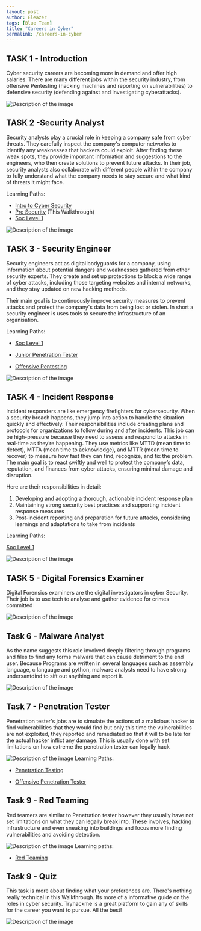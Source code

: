 ```yaml
---
layout: post
author: Eleazer
tags: [Blue Team]
title: "Careers in Cyber"
permalink: /careers-in-cyber
---
```




## TASK 1 - Introduction
Cyber security careers are becoming more in demand and offer high salaries. There are many different jobs within the security industry, from offensive Pentesting (hacking machines and reporting on vulnerabilities) to defensive security (defending against and investigating cyberattacks).




![Description of the image](noanswerneeded.png)

## TASK 2 -Security Analyst

Security analysts play a crucial role in keeping a company safe from cyber threats. They carefully inspect the company's computer networks to identify any weaknesses that hackers could exploit. After finding these weak spots, they provide important information and suggestions to the engineers, who then create solutions to prevent future attacks. In their job, security analysts also collaborate with different people within the company to fully understand what the company needs to stay secure and what kind of threats it might face.



Learning Paths:
-  [Intro to Cyber Security](https://tryhackme.com/path/outline/introtocyber)
-  [Pre Security](https://tryhackme.com/path/outline/introtocyber) (This Walkthrough)
-  [Soc Level 1 ](https://tryhackme.com/path/outline/soclevel1)


![Description of the image](noanswerneeded.png)


## TASK 3 -  Security Engineer
Security engineers act as digital bodyguards for a company, using information about potential dangers and weaknesses gathered from other security experts. They create and set up protections to block a wide range of cyber attacks, including those targeting websites and internal networks, and they stay updated on new hacking methods.

 Their main goal is to continuously improve security measures to prevent attacks and protect the company's data from being lost or stolen.  In short a security engineer is   uses tools to secure the infrastructure of an organisation.


Learning Paths:

- [Soc Level 1 ](https://tryhackme.com/path/outline/soclevel1)

- [Junior Penetration Tester](https://tryhackme.com/path/outline/soclevel1)

- [Offensive Pentesting](https://tryhackme.com/path/outline/pentesting)


![Description of the image](noanswerneeded.png)


## TASK 4 -  Incident Response
Incident responders are like emergency firefighters for cybersecurity. When a security breach happens, they jump into action to handle the situation quickly and effectively. Their responsibilities include creating plans and protocols for organizations to follow during and after incidents. This job can be high-pressure because they need to assess and respond to attacks in real-time as they’re happening. They use metrics like MTTD (mean time to detect), MTTA (mean time to acknowledge), and MTTR (mean time to recover) to measure how fast they can find, recognize, and fix the problem. The main goal is to react swiftly and well to protect the company’s data, reputation, and finances from cyber attacks, ensuring minimal damage and disruption.

Here are their responsibilities in detail:

1. Developing and adopting a thorough, actionable incident response plan
2.  Maintaining strong security best practices and supporting incident response measures
3. Post-incident reporting and preparation for future attacks, considering learnings and adaptations to take from incidents

Learning Paths:

 [Soc Level 1 ](https://tryhackme.com/path/outline/soclevel1)


 ![Description of the image](noanswerneeded.png)




## TASK 5  -  Digital Forensics Examiner
Digital Forensics examiners are the digital investigators in cyber Security. Their job is to use tech to  analyse and gather evidence for crimes committed


![Description of the image](noanswerneeded.png)


## Task 6 - Malware Analyst
As the name suggests this role involved deeply filtering through  programs and files to find any forms malware that can cause detriment to the end user. Because Programs are written in several languages such as assembly language, c language and python,  malware analysts need to have strong undersantdind to sift out anything and report it.


![Description of the image](noanswerneeded.png)


## Task 7  - Penetration Tester
Penetration tester's jobs are to simulate the actions of a malicious hacker to find vulnerabilities that they would find but only this time the vulnerabilities are not exploited, they reported and remediated so that it will to be late for the actual hacker inflict any damage. This is usually done with set limitations on how extreme the penetration tester can legally hack


![Description of the image](noanswerneeded.png)
 Learning Paths:

 - [Penetration Testing](https://tryhackme.com/path/outline/jrpenetrationtester)

- [Offensive Penetration Tester](https://tryhackme.com/path/outline/pentesting)

## Task 9 - Red Teaming

Red teamers are similar to  Penetration tester however they usually have not set limitations on what they can legally break into. These involves, hacking infrastructure and even sneaking into buildings and focus more finding vulnerabilities and avoiding detection.  



![Description of the image](noanswerneeded.png)
Learning paths:
 - [Red Teaming](https://tryhackme.com/path/outline/redteaming)

## Task 9 - Quiz
 This task is more about finding what your preferences are. There's nothing  really technical in this  Walkthrough. Its more of a informative guide on the roles in cyber security. Tryhackme is a great platform to gain any of skills for the career you want to pursue. All the best!

![Description of the image](noanswerneeded.png)
